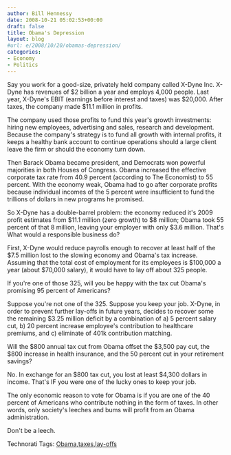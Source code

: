 ```yaml
---
author: Bill Hennessy
date: 2008-10-21 05:02:53+00:00
draft: false
title: Obama's Depression
layout: blog
#url: e/2008/10/20/obamas-depression/
categories:
- Economy
- Politics
---
```


Say you work for a good-size, privately held company called X-Dyne Inc. X-Dyne has revenues of $2 billion a year and employs 4,000 people. Last year, X-Dyne's EBIT (earnings before interest and taxes) was $20,000. After taxes, the company made $11.1 million in profits. 

The company used those profits to fund this year's growth investments: hiring new employees, advertising and sales, research and development. Because the company's strategy is to fund all growth with internal profits, it keeps a healthy bank account to continue operations should a large client leave the firm or should the economy turn down.

Then Barack Obama became president, and Democrats won powerful majorities in both Houses of Congress. Obama increased the effective corporate tax rate from 40.9 percent (according to The Economist) to 55 percent. With the economy weak, Obama had to go after corporate profits because individual incomes of the 5 percent were insufficient to fund the trillions of dollars in new programs he promised.

So X-Dyne has a double-barrel problem: the economy reduced it's 2009 profit estimates from $11.1 million (zero growth) to $8 million; Obama took 55 percent of that 8 million, leaving your employer with only $3.6 million. That's What would a responsible business do?

First, X-Dyne would reduce payrolls enough to recover at least half of the $7.5 million lost to the slowing economy and Obama's tax increase. Assuming that the total cost of employment for its employees is $100,000 a year (about $70,000 salary), it would have to lay off about 325 people.

If you're one of those 325, will you be happy with the tax cut Obama's promising 95 percent of Americans?

Suppose you're not one of the 325. Suppose you keep your job. X-Dyne, in order to prevent further lay-offs in future years, decides to recover some the remaining $3.25 million deficit by a combination of a) 5 percent salary cut, b) 20 percent increase employee's contribution to healthcare premiums, and c) eliminate of 401k contribution matching.

Will the $800 annual tax cut from Obama offset the $3,500 pay cut, the $800 increase in health insurance, and the 50 percent cut in your retirement savings?

No. In exchange for an $800 tax cut, you lost at least $4,300 dollars in income. That's IF you were one of the lucky ones to keep your job.

The only economic reason to vote for Obama is if you are one of the 40 percent of Americans who contribute nothing in the form of taxes. In other words, only society's leeches and bums will profit from an Obama administration.

Don't be a leech.

Technorati Tags: [Obama](https://technorati.com/tags/Obama),[taxes](https://technorati.com/tags/taxes),[lay-offs](https://technorati.com/tags/lay-offs)
